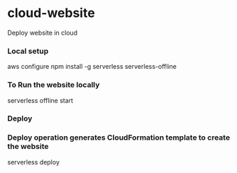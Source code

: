 # cloud-website
Deploy website in cloud
### Local setup

aws configure
npm install -g serverless serverless-offline

### To Run the website locally

serverless offline start

### Deploy
### Deploy operation generates CloudFormation template to create the website

serverless deploy 


